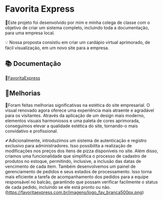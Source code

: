 
# Favorita Express

📌Este projeto foi desenvolvido por mim e minha colega de classe com o objetivo de criar um sistema completo, incluindo toda a documentação, para uma empresa local.

💡 Nossa proposta consistiu em criar um cardápio virtual aprimorado, de fácil visualização, em um novo site para a empresa.

## 📚 Documentação

📄[FavoritaExpress](https://erratic-beet-0ba.notion.site/Documenta-o-Projeto-Pizzaria-fb75e3bc2ed4488aaaea4bc4ab36a81a?pvs=4)


## 🚀Melhorias

📌Foram feitas melhorias significativas na estética do site empresarial. O visual renovado agora oferece uma experiência mais atraente e agradável para os visitantes. Através da aplicação de um design mais moderno, elementos visuais harmoniosos e uma paleta de cores aprimorada, conseguimos elevar a qualidade estética do site, tornando-o mais convidativo e profissional. 

✔Adicionalmente, introduzimos um sistema de autenticação e registro exclusivo para administradores. Isso possibilita a realização de modificações nos preços dos itens de pizza disponíveis no site. Além disso, criamos uma funcionalidade que simplifica o processo de cadastro de produtos no estoque, permitindo, inclusive, a inclusão das datas de vencimento de cada item. Também desenvolvemos um painel de gerenciamento de pedidos e seus estados de processamento. Isso torna mais eficiente a tarefa de acompanhamento dos pedidos para a equipe responsável no balcão, garantindo que possam verificar facilmente o status de cada pedido, incluindo se ele está pronto ou não.(https://favoritaexpress.com.br/imagens/logo_fav_branca500px.png)

